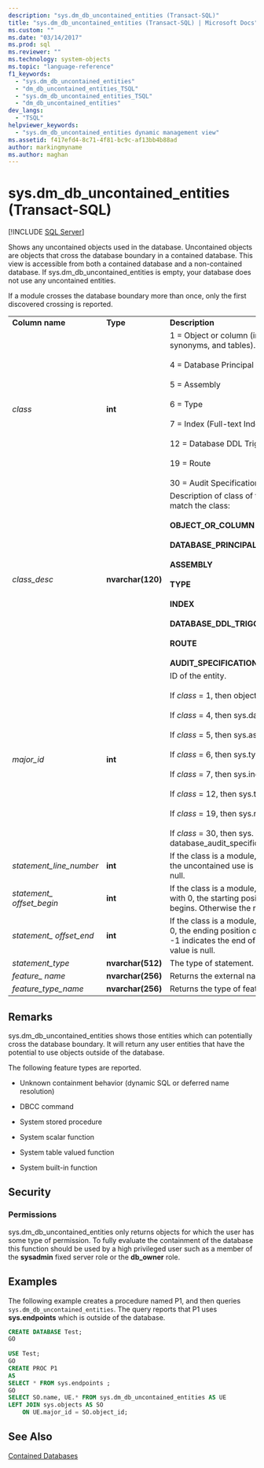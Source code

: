 ```yaml
---
description: "sys.dm_db_uncontained_entities (Transact-SQL)"
title: "sys.dm_db_uncontained_entities (Transact-SQL) | Microsoft Docs"
ms.custom: ""
ms.date: "03/14/2017"
ms.prod: sql
ms.reviewer: ""
ms.technology: system-objects
ms.topic: "language-reference"
f1_keywords: 
  - "sys.dm_db_uncontained_entities"
  - "dm_db_uncontained_entities_TSQL"
  - "sys.dm_db_uncontained_entities_TSQL"
  - "dm_db_uncontained_entities"
dev_langs: 
  - "TSQL"
helpviewer_keywords: 
  - "sys.dm_db_uncontained_entities dynamic management view"
ms.assetid: f417efd4-8c71-4f81-bc9c-af13bb4b88ad
author: markingmyname
ms.author: maghan
---
```

# sys.dm_db_uncontained_entities (Transact-SQL)
[!INCLUDE [SQL Server](../../includes/applies-to-version/sqlserver.md)]

  Shows any uncontained objects used in the database. Uncontained objects are objects that cross the database boundary in a contained database. This view is accessible from both a contained database and a non-contained database. If sys.dm_db_uncontained_entities is empty, your database does not use any uncontained entities.  
  
 If a module crosses the database boundary more than once, only the first discovered crossing is reported.  
  
||||  
|-|-|-|  
|**Column name**|**Type**|**Description**|  
|*class*|**int**|1 = Object or column (includes modules, XPs, views, synonyms, and tables).<br /><br /> 4 = Database Principal<br /><br /> 5 = Assembly<br /><br /> 6 = Type<br /><br /> 7 = Index (Full-text Index)<br /><br /> 12 = Database DDL Trigger<br /><br /> 19 = Route<br /><br /> 30 = Audit Specification|  
|*class_desc*|**nvarchar(120)**|Description of class of the entity. One of the following to match the class:<br /><br /> **OBJECT_OR_COLUMN**<br /><br /> **DATABASE_PRINCIPAL**<br /><br /> **ASSEMBLY**<br /><br /> **TYPE**<br /><br /> **INDEX**<br /><br /> **DATABASE_DDL_TRIGGER**<br /><br /> **ROUTE**<br /><br /> **AUDIT_SPECIFICATION**|  
|*major_id*|**int**|ID of the entity.<br /><br /> If *class* = 1, then object_id<br /><br /> If *class* = 4, then sys.database_principals.principal_id.<br /><br /> If *class* = 5, then sys.assemblies.assembly_id.<br /><br /> If *class* = 6, then sys.types.user_type_id.<br /><br /> If *class* = 7, then sys.indexes.index_id.<br /><br /> If *class* = 12, then sys.triggers.object_id.<br /><br /> If *class* = 19, then sys.routes.route_id.<br /><br /> If *class* = 30, then sys. database_audit_specifications.database_specification_id.|  
|*statement_line_number*|**int**|If the class is a module, returns the line number on which the uncontained use is located.  Otherwise the value is null.|  
|*statement_ offset_begin*|**int**|If the class is a module, indicates, in bytes, beginning with 0, the starting position where uncontained use begins. Otherwise the return value is null.|  
|*statement_ offset_end*|**int**|If the class is a module, indicates, in bytes, starting with 0, the ending position of the uncontained use. A value of -1 indicates the end of the module. Otherwise the return value is null.|  
|*statement_type*|**nvarchar(512)**|The type of statement.|  
|*feature_ name*|**nvarchar(256)**|Returns the external name of the object.|  
|*feature_type_name*|**nvarchar(256)**|Returns the type of feature.|  
  
## Remarks  
 sys.dm_db_uncontained_entities shows those entities which can potentially cross the database boundary. It will return any user entities that have the potential to use objects outside of the database.  
  
 The following feature types are reported.  
  
-   Unknown containment behavior (dynamic SQL or deferred name resolution)  
  
-   DBCC command  
  
-   System stored procedure  
  
-   System scalar function  
  
-   System table valued function  
  
-   System built-in function  
  
## Security  
  
### Permissions  
 sys.dm_db_uncontained_entities only returns objects for which the user has some type of permission. To fully evaluate the containment of the database this function should be used by a high privileged user such as a member of the **sysadmin** fixed server role or the **db_owner** role.  
  
## Examples  
 The following example creates a procedure named P1, and then queries `sys.dm_db_uncontained_entities`. The query reports that P1 uses **sys.endpoints** which is outside of the database.  
  
```sql  
CREATE DATABASE Test;  
GO  
  
USE Test;  
GO  
CREATE PROC P1  
AS   
SELECT * FROM sys.endpoints ;  
GO  
SELECT SO.name, UE.* FROM sys.dm_db_uncontained_entities AS UE  
LEFT JOIN sys.objects AS SO  
    ON UE.major_id = SO.object_id;  
```  
  
## See Also  
 [Contained Databases](../../relational-databases/databases/contained-databases.md)  
  
  
